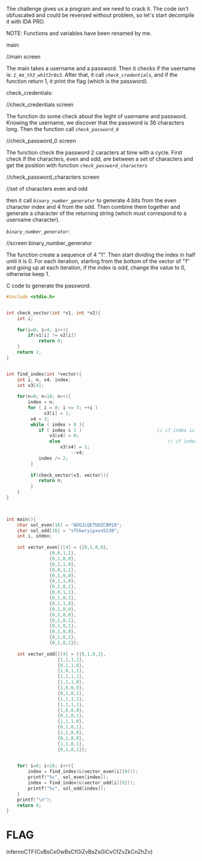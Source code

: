 The challenge gives us a program and we need to crack it.
The code isn't obfuscated and could be reversed without problem, so let's start decompile it with IDA PRO.

NOTE: Functions and variables have been renamed by me.

main:

//main screen

The main takes a username and a password. Then it checks if the username is: *`1_4m_th3_wh1t3r0s3`*.
After that, it call *`check_credentials`*, and if the function return 1, it print the flag (which is the password).

check_credentials:

//check_credentials screen

The function do some check about the leght of username and password. 
Knowing the username, we discover that the password is 36 characters long.
Then the function call *`check_password_0`*

//check_password_0 screen

The function check the password 2 caracters at time with a cycle.
First check if the characters, even and odd, are between a set of characters and get the position with function *`check_password_characters`*

//check_password_characters screen

//set of characters even and odd

then it call *`binary_number_generator`* to generate 4 bits from the even character index and 4 from the odd. Then combine them together and generate a character of the returning string (which must correspond to a username character).

*`binary_number_generator`*:

//screen binary_number_generator

The function create a sequence of 4 "1". Then start dividing the index in half until it is 0. For each iteration, starting from the bottom of the vector of "1" and going up at each iteration, if the index is odd, change the value to 0, otherwise keep 1.

C code to generate the password:

```c
#include <stdio.h>


int check_vector(int *v1, int *v2){
	int i;
	
	for(i=0; i<4; i++){
		if(v1[i] != v2[i])
			return 0;
	}
	return 1;
}


int find_index(int *vector){
	int i, n, v4, index;
	int v3[4];
	
	for(n=0; n<16; n++){
		index = n;
		for ( i = 0; i <= 3; ++i )
		      v3[i] = 1;
		 v4 = 3;
		 while ( index > 0 ){
		 	if ( index & 1 )                            // if index is odd
				v3[v4] = 0;
		        else                                        // if index is even
			        v3[v4] = 1;
                        --v4;
			index /= 2;
		 }
		
		 if(check_vector(v3, vector)){
		 	return n;
		 }
	}
}

         

int main(){
	char sol_even[16] = "ADGJLQETUOZCBM10";
	char sol_odd[16] = "sfhkwryipxvn5238";
	int i, index;
  
	int vector_even[][4] = {{0,1,0,0},
				{0,0,1,1},
				{0,1,0,0},
				{0,1,1,0},
				{0,0,1,1},
				{0,1,0,0},
				{0,1,1,0},
				{0,1,0,1},
				{0,0,1,1},
				{0,1,0,1},
				{0,1,1,0},
				{0,1,0,0},
				{0,1,0,0},
				{0,1,0,1},
				{0,1,0,1},
				{0,1,0,0},
				{0,1,0,1},
				{0,1,0,1}};
	
	int vector_odd[][4] = {{0,1,0,1},
			       {1,1,1,1},
			       {0,1,1,0},
			       {1,0,1,1},
			       {1,1,1,1},
			       {1,1,1,0},
			       {1,0,0,0},
			       {0,1,0,1},
			       {1,1,1,1},
			       {1,1,1,1},
			       {1,0,0,0},
			       {0,1,0,1},
			       {1,1,1,0},
			       {0,1,0,1},
			       {1,1,0,0},
			       {0,1,0,0},
			       {1,1,0,1},
			       {0,1,0,1}};

	
	for( i=0; i<18; i++){
		index = find_index(&(vector_even[i][0]));
		printf("%c", sol_even[index]);
		index = find_index(&(vector_odd[i][0]));
		printf("%c", sol_odd[index]);
	}
	printf("\n");
	return 0;
}
```

# FLAG

infernoCTF{CvBsCxOwBsCfOiZvBsZsOiCvCfZvZkCnZhZv}
